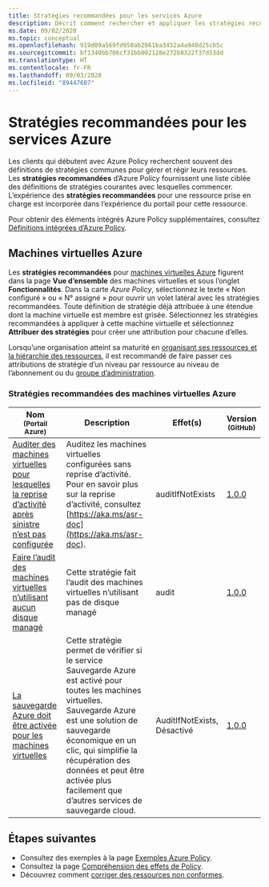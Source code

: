 ```yaml
---
title: Stratégies recommandées pour les services Azure
description: Décrit comment rechercher et appliquer les stratégies recommandées pour les services Azure, tels que Machines virtuelles Azure.
ms.date: 09/02/2020
ms.topic: conceptual
ms.openlocfilehash: 919d09a569fd950ab2061ba3452a4a940d25cb5c
ms.sourcegitcommit: bf1340bb706cf31bb002128e272b8322f37d53dd
ms.translationtype: HT
ms.contentlocale: fr-FR
ms.lasthandoff: 09/03/2020
ms.locfileid: "89447607"
---
```

# <a name="recommended-policies-for-azure-services"></a>Stratégies recommandées pour les services Azure

Les clients qui débutent avec Azure Policy recherchent souvent des définitions de stratégies communes pour gérer et régir leurs ressources. Les **stratégies recommandées** d’Azure Policy fournissent une liste ciblée des définitions de stratégies courantes avec lesquelles commencer. L’expérience des **stratégies recommandées** pour une ressource prise en charge est incorporée dans l’expérience du portail pour cette ressource.

Pour obtenir des éléments intégrés Azure Policy supplémentaires, consultez [Définitions intégrées d’Azure Policy](../samples/built-in-policies.md).

## <a name="azure-virtual-machines"></a>Machines virtuelles Azure

Les **stratégies recommandées** pour [machines virtuelles Azure](../../../virtual-machines/index.yml) figurent dans la page **Vue d’ensemble** des machines virtuelles et sous l’onglet **Fonctionnalités**. Dans la carte _Azure Policy_, sélectionnez le texte « Non configuré » ou « N° assigné » pour ouvrir un volet latéral avec les stratégies recommandées. Toute définition de stratégie déjà attribuée à une étendue dont la machine virtuelle est membre est grisée. Sélectionnez les stratégies recommandées à appliquer à cette machine virtuelle et sélectionnez **Attribuer des stratégies** pour créer une attribution pour chacune d’elles.

Lorsqu’une organisation atteint sa maturité en [organisant ses ressources et la hiérarchie des ressources](/azure/cloud-adoption-framework/ready/azure-best-practices/organize-subscriptions), il est recommandé de faire passer ces attributions de stratégie d’un niveau par ressource au niveau de l’abonnement ou du [groupe d’administration](../../management-groups/index.yml).

### <a name="azure-virtual-machines-recommended-policies"></a>Stratégies recommandées des machines virtuelles Azure

|Nom<br /><sub>(Portail Azure)</sub> |Description |Effet(s) |Version<br /><sub>(GitHub)</sub> |
|---|---|---|---|
|[Auditer des machines virtuelles pour lesquelles la reprise d’activité après sinistre n’est pas configurée](https://portal.azure.com/#blade/Microsoft_Azure_Policy/PolicyDetailBlade/definitionId/%2Fproviders%2FMicrosoft.Authorization%2FpolicyDefinitions%2F0015ea4d-51ff-4ce3-8d8c-f3f8f0179a56) |Auditez les machines virtuelles configurées sans reprise d’activité. Pour en savoir plus sur la reprise d’activité, consultez [https://aka.ms/asr-doc](https://aka.ms/asr-doc). |auditIfNotExists |[1.0.0](https://github.com/Azure/azure-policy/blob/master/built-in-policies/policyDefinitions/Compute/RecoveryServices_DisasterRecovery_Audit.json) |
|[Faire l’audit des machines virtuelles n’utilisant aucun disque managé](https://portal.azure.com/#blade/Microsoft_Azure_Policy/PolicyDetailBlade/definitionId/%2Fproviders%2FMicrosoft.Authorization%2FpolicyDefinitions%2F06a78e20-9358-41c9-923c-fb736d382a4d) |Cette stratégie fait l’audit des machines virtuelles n’utilisant pas de disque managé |audit |[1.0.0](https://github.com/Azure/azure-policy/blob/master/built-in-policies/policyDefinitions/Compute/VMRequireManagedDisk_Audit.json) |
|[La sauvegarde Azure doit être activée pour les machines virtuelles](https://portal.azure.com/#blade/Microsoft_Azure_Policy/PolicyDetailBlade/definitionId/%2Fproviders%2FMicrosoft.Authorization%2FpolicyDefinitions%2F013e242c-8828-4970-87b3-ab247555486d) |Cette stratégie permet de vérifier si le service Sauvegarde Azure est activé pour toutes les machines virtuelles. Sauvegarde Azure est une solution de sauvegarde économique en un clic, qui simplifie la récupération des données et peut être activée plus facilement que d’autres services de sauvegarde cloud. |AuditIfNotExists, Désactivé |[1.0.0](https://github.com/Azure/azure-policy/blob/master/built-in-policies/policyDefinitions/Backup/VirtualMachines_EnableAzureBackup_Audit.json) |

## <a name="next-steps"></a>Étapes suivantes

- Consultez des exemples à la page [Exemples Azure Policy](../samples/index.md).
- Consultez la page [Compréhension des effets de Policy](./effects.md).
- Découvrez comment [corriger des ressources non conformes](../how-to/remediate-resources.md).